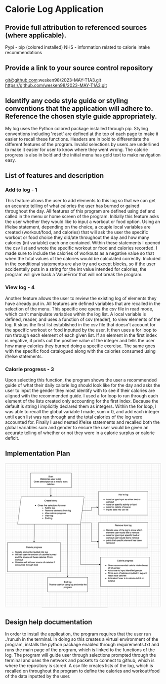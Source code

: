 # Calorie Log Application

## Provide full attribution to referenced sources (where applicable).
Pypi - pip (colored installed)
NHS - information related to calorie intake recommendations

## Provide a link to your source control repository
git@github.com:wesken98/2023-MAY-T1A3.git
https://github.com/wesken98/2023-MAY-T1A3.git

## Identify any code style guide or styling conventions that the application will adhere to. Reference the chosen style guide appropriately.

My log uses the Python colored package installed through pip. Styling conventions including 'reset' are defined at the top of each page to make it easier to recall these functions.  Headers are in bold to differentiate the different features of the program. Invalid selections by users are underlined to make it easier for user to know where they went wrong. The calorie progress is also in bold and the initial menu has gold text to make navigation easy.

## List of features and description
### Add to log - 1
This feature allows the user to add elements to this log so that we can get an accurate telling of what calories the user has burned or gained throughout the day. All features of this program are defined using def and called in the menu or home screen of the program. Initially this feature asks the user whether they would like to input a workout or food option. Using an if/else statement, depending on the choice, a couple local variables are created (workout/food, and calories) that will ask the user the specific workout or food choice they did/ate throughout the day and how many calories (int variable) each one contained. Within these statements I opened the csv list and wrote the specific workout or food  and calories recorded. I made sure to include the calories of workouts as a negative value so that when the total values of the calories would be calculated correctly. Included in the conditional statements are also try and except blocks, so if the user accidentally puts in a string for the int value intended for calories, the program will give back a ValueError that will not break the program.
### View log - 4
Another feature allows the user to review the existing log of elements they have already put in. All features are defined variables that are recalled in the selection of the menu. This specific one opens the csv file in read mode, which can't manipulate variables within the log list. A local variable is defined, reader, and uses a function of csv (reader), to view elements of the log. It skips the first list established in the csv file that doesn't account for the specific workout or food inputted by the user. It then uses a for loop to run through each element of each given list. If an element in the first index is negative, it prints out the positive value of the integer and tells the user how many calories they burned doing a specific exercise. The same goes with the specific food catalogued along with the calories consumed using if/else statements.
### Calorie progress - 3
Upon selecting this function, the program shows the user a recommended guide of what their daily calorie log should look like for the day and asks the user to input the gender they most identify with to see if their calories are aligned with the recommended guide. I used a for loop to run through each element of the lists created only accounting for the first index. Because the default is string I implicitly declared them as integers. Within the for loop, I was able to recall the global variable I made, sum = 0, and add each integer until each list was ran through and the total calories of the log were accounted for. Finally I used nested if/else statements and recalled both the global variables sum and gender to ensure the user would be given an accurate telling of whether or not they were in a calorie surplus or calorie deficit.

## Implementation Plan
![](Photo.png)

## Design help documentation
In order to install the application, the program requires that the user run ./run.sh in the terminal. In doing so this creates a virtual environment of the program, installs the python package enabled through requirements.txt and runs the main page of the program, which is linked to the functions of the log. The program will guide user through selections prompted through the terminal and uses the network and packets to connect to github, which is where the repository is stored. A csv file creates lists of the log, which is recalled on throughout the program to define the calories and workout/food of the data inputted by the user.